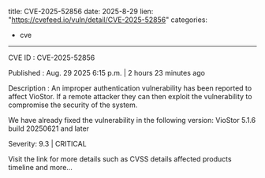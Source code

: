  
title: CVE-2025-52856
date: 2025-8-29
lien: "https://cvefeed.io/vuln/detail/CVE-2025-52856"
categories:
  - cve
---

CVE ID : CVE-2025-52856

Published :  Aug. 29
2025
6:15 p.m. | 2 hours
23 minutes ago

Description : An improper authentication vulnerability has been reported to affect VioStor. If a remote attacker
they can then exploit the vulnerability to compromise the security of the system.

We have already fixed the vulnerability in the following version:
VioStor 5.1.6 build 20250621 and later

Severity: 9.3 | CRITICAL

Visit the link for more details
such as CVSS details
affected products
timeline
and more...

